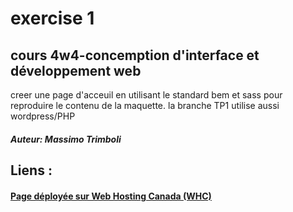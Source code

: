 # exercise 1
## cours 4w4-concemption d'interface et développement web

creer une page d'acceuil en utilisant le standard bem et sass pour reproduire le contenu de la maquette. 
la branche TP1 utilise aussi wordpress/PHP
##### Auteur: Massimo Trimboli

## Liens :
#### <a href="https://gftnth00.mywhc.ca/4w4_43/">Page déployée sur Web Hosting Canada (WHC)</a>
